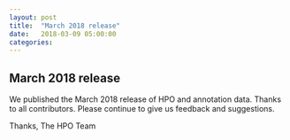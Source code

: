 ```yaml
---
layout: post
title:  "March 2018 release"
date:   2018-03-09 05:00:00
categories: 
---
```


## March 2018 release

We published the March 2018 release of HPO and annotation data. Thanks to all contributors. Please continue to give us feedback and suggestions.

Thanks,
The HPO Team